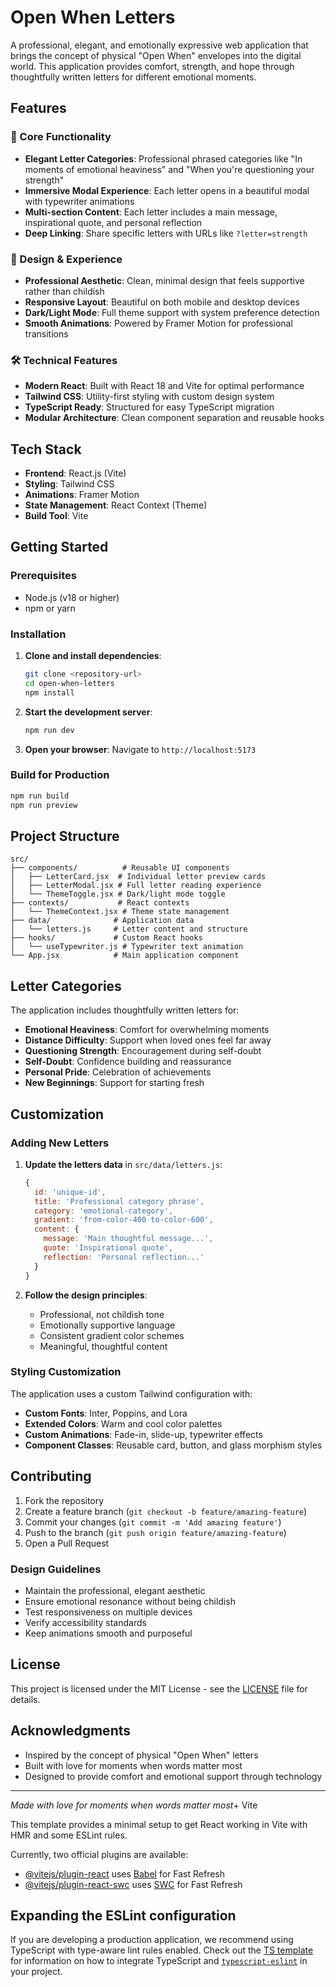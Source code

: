 # Open When Letters

A professional, elegant, and emotionally expressive web application that brings the concept of physical "Open When" envelopes into the digital world. This application provides comfort, strength, and hope through thoughtfully written letters for different emotional moments.

## Features

### 🎯 Core Functionality
- **Elegant Letter Categories**: Professional phrased categories like "In moments of emotional heaviness" and "When you're questioning your strength"
- **Immersive Modal Experience**: Each letter opens in a beautiful modal with typewriter animations
- **Multi-section Content**: Each letter includes a main message, inspirational quote, and personal reflection
- **Deep Linking**: Share specific letters with URLs like `?letter=strength`

### 🎨 Design & Experience
- **Professional Aesthetic**: Clean, minimal design that feels supportive rather than childish
- **Responsive Layout**: Beautiful on both mobile and desktop devices
- **Dark/Light Mode**: Full theme support with system preference detection
- **Smooth Animations**: Powered by Framer Motion for professional transitions

### 🛠 Technical Features
- **Modern React**: Built with React 18 and Vite for optimal performance
- **Tailwind CSS**: Utility-first styling with custom design system
- **TypeScript Ready**: Structured for easy TypeScript migration
- **Modular Architecture**: Clean component separation and reusable hooks

## Tech Stack

- **Frontend**: React.js (Vite)
- **Styling**: Tailwind CSS
- **Animations**: Framer Motion
- **State Management**: React Context (Theme)
- **Build Tool**: Vite

## Getting Started

### Prerequisites
- Node.js (v18 or higher)
- npm or yarn

### Installation

1. **Clone and install dependencies**:
   ```bash
   git clone <repository-url>
   cd open-when-letters
   npm install
   ```

2. **Start the development server**:
   ```bash
   npm run dev
   ```

3. **Open your browser**:
   Navigate to `http://localhost:5173`

### Build for Production

```bash
npm run build
npm run preview
```

## Project Structure

```
src/
├── components/          # Reusable UI components
│   ├── LetterCard.jsx  # Individual letter preview cards
│   ├── LetterModal.jsx # Full letter reading experience
│   └── ThemeToggle.jsx # Dark/light mode toggle
├── contexts/           # React contexts
│   └── ThemeContext.jsx # Theme state management
├── data/              # Application data
│   └── letters.js     # Letter content and structure
├── hooks/             # Custom React hooks
│   └── useTypewriter.js # Typewriter text animation
└── App.jsx            # Main application component
```

## Letter Categories

The application includes thoughtfully written letters for:

- **Emotional Heaviness**: Comfort for overwhelming moments
- **Distance Difficulty**: Support when loved ones feel far away
- **Questioning Strength**: Encouragement during self-doubt
- **Self-Doubt**: Confidence building and reassurance
- **Personal Pride**: Celebration of achievements
- **New Beginnings**: Support for starting fresh

## Customization

### Adding New Letters

1. **Update the letters data** in `src/data/letters.js`:
   ```javascript
   {
     id: 'unique-id',
     title: 'Professional category phrase',
     category: 'emotional-category',
     gradient: 'from-color-400 to-color-600',
     content: {
       message: 'Main thoughtful message...',
       quote: 'Inspirational quote',
       reflection: 'Personal reflection...'
     }
   }
   ```

2. **Follow the design principles**:
   - Professional, not childish tone
   - Emotionally supportive language
   - Consistent gradient color schemes
   - Meaningful, thoughtful content

### Styling Customization

The application uses a custom Tailwind configuration with:
- **Custom Fonts**: Inter, Poppins, and Lora
- **Extended Colors**: Warm and cool color palettes
- **Custom Animations**: Fade-in, slide-up, typewriter effects
- **Component Classes**: Reusable card, button, and glass morphism styles

## Contributing

1. Fork the repository
2. Create a feature branch (`git checkout -b feature/amazing-feature`)
3. Commit your changes (`git commit -m 'Add amazing feature'`)
4. Push to the branch (`git push origin feature/amazing-feature`)
5. Open a Pull Request

### Design Guidelines

- Maintain the professional, elegant aesthetic
- Ensure emotional resonance without being childish
- Test responsiveness on multiple devices
- Verify accessibility standards
- Keep animations smooth and purposeful

## License

This project is licensed under the MIT License - see the [LICENSE](LICENSE) file for details.

## Acknowledgments

- Inspired by the concept of physical "Open When" letters
- Built with love for moments when words matter most
- Designed to provide comfort and emotional support through technology

---

*Made with love for moments when words matter most*+ Vite

This template provides a minimal setup to get React working in Vite with HMR and some ESLint rules.

Currently, two official plugins are available:

- [@vitejs/plugin-react](https://github.com/vitejs/vite-plugin-react/blob/main/packages/plugin-react) uses [Babel](https://babeljs.io/) for Fast Refresh
- [@vitejs/plugin-react-swc](https://github.com/vitejs/vite-plugin-react/blob/main/packages/plugin-react-swc) uses [SWC](https://swc.rs/) for Fast Refresh

## Expanding the ESLint configuration

If you are developing a production application, we recommend using TypeScript with type-aware lint rules enabled. Check out the [TS template](https://github.com/vitejs/vite/tree/main/packages/create-vite/template-react-ts) for information on how to integrate TypeScript and [`typescript-eslint`](https://typescript-eslint.io) in your project.
